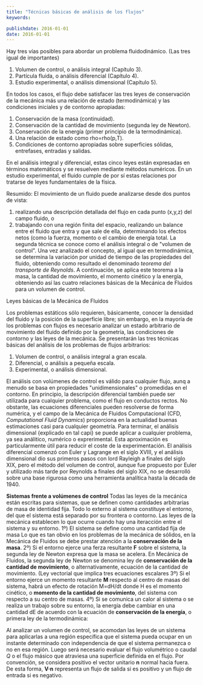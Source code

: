 ```yaml
---
title: "Técnicas básicas de análisis de los flujos"
keywords: 

publishdate: 2016-01-01
date: 2016-01-01
---
```



Hay tres vías posibles para abordar un problema fluidodinámico. (Las tres igual de importantes)
1. Volumen de control, o análisis integral (Capítulo 3).
2. Partícula fluida, o análisis diferencial (Capítulo 4).
3. Estudio experimental, o análisis dimensional (Capítulo 5).

En todos los casos, el flujo debe satisfacer las tres leyes de conservación de la mecánica más una relación de estado (termodinámica) y las condiciones iniciales y de contorno apropiadas:
1. Conservación de la masa (continuidad).
2. Conservación de la cantidad de movimiento (segunda ley de Newton).
3. Conservación de la energía (primer principio de la termodinámica).
4. Una relación de estado como rho=rho(p,T).
5. Condiciones de contorno apropiadas sobre superficies sólidas, entrefases, entradas y salidas.

En el análisis integral y diferencial, estas cinco leyes están expresadas en términos matemáticos y se resuelven mediante métodos numéricos. En un estudio experimental, el fluido cumple de por sí estas relaciones por tratarse de leyes fundamentales de la física.




Resumido: 
El movimiento de un fluido puede analizarse desde dos puntos de vista:
1) realizando una descripción detallada del flujo en cada punto (x,y,z) del campo fluido, o
2) trabajando con una región finita del espacio, realizando un balance entre el fluido que entra y que sale de ella, determinando los efectos netos (como la fuerza, momento o el cambio de energía total.
La segunda técnica se conoce como el análisis integral o de "volumen de control". Una vez analizado el concepto, al igual que en termodinámica, se determina la variación por unidad de tiempo de las propiedades del fluido, obteniendo como resultado el denominado _teorema del transporte de Reynolds_. A continuación, se aplica este teorema a la masa, la cantidad de movimiento, el momento cinético y la energía, obteniendo así las cuatro relaciones básicas de la Mecánica de Fluidos para un volumen de control.

Leyes básicas de la Mecánica de Fluidos

Los problemas estáticos sólo requieren, básicamente, conocer la densidad del fluido y la posición de la superficie libre; sin embargo, en la mayoría de los problemas con flujos es necesario analizar un estado arbitrario de movimiento del fluido definido por la geometría, las condiciones de contorno y las leyes de la mecánica. Se presentarán las tres técnicas básicas del análisis de los problemas de flujos arbitrarios:
1. Volumen de control, o análisis integral a gran escala.
2. Diferencial, o análisis a pequeña escala.
3. Experimental, o análisis dimensional.

El análisis con volúmenes de control es válido para cualquier flujo, aunq a menudo se basa en propiedades "unidimensionales" o promedidas en el contorno. En principio, la descripción diferencial también puede ser utilizada para cualquier problema, como el flujo en conductos rectos. No obstante, las ecuaciones diferenciales pueden resolverse de forma numérica, y el campo de la Mecánica de Fluidos Computacional (CFD, _Computational Fluid Dynamics_) proporciona en la actualidad buenas estimaciones casi para cualquier geometría. Para terminar, el análisis dimensional {explicado en tal capi} se puede aplicar a cualquier problema, ya sea análitico, numérico o exprerimental. Esta aproximación es particularmente útil para reducir el coste de la experimentación. El análisis diferencial comenzó con Euler y Lagrange en el siglo XVIII, y el análisis dimensional dio sus primeros pasos con lord Rayleigh a finales del siglo XIX, pero el método del volumen de control, aunque fue propuesto por Euler y utilizado más tarde por Reynolds a finales del siglo XIX, no se desarrolló sobre una base rigurosa como una herramienta analítica hasta la década de 1940.      

__Sistemas frente a volúmenes de control__
Todas las leyes de la mecánica están escritas para sistemas, que se definen como cantidades arbitrarias de masa de identidad fija. Todo lo externo al sistema constituye el entorno, del que el sistema está separado por su frontera o contorno. Las leyes de la mecánica establecen lo que ocurre cuando hay una iteracción entre el sistema y su entorno.
1º) El sistema se define como una cantidad fija de masa
Lo que es tan obvio en los problemas de la mecánica de sólidos, en la Mecánica de Fluidos se debe prestar atención a la **conservación de la masa**.
2º) Si el entorno ejerce una ferza resultante **F** sobre el sistema, la segunda ley de Newton expresa que la masa se acelera.
En Mecánica de Fluidos, la segunda ley de Newton se denomina ley de **conservación de la cantidad de movimiento**, o alternativamente, ecuación de la cantidad de movimiento. (Ley vectorial que implica tres ecuaciones escalares 
3º) Si el entorno ejerce un momento resultante **M** respecto al centro de masas del sistema, habrá un efecto de rotación
M=dH/dt
donde H es el momento cinético, o **momento de la cantidad de movimiento**, del sistema con respecto a su centro de masas.
4º) Si se comunica un calor al sistema o se realiza un trabajo sobre su entorno, la energía debe cambiar en una cantidad dE de acuerdo con la ecuación de **conservación de la energía**, o primera ley de la termodinámica:
 
Al analizar un volumen de control, se acomodan las leyes de un sistema para aplicarlas a una región específica que el sistema pueda ocupar en un instante determinado con independencia de que el sistema permanezca o no en esa región. Luego será necesario evaluar el flujo volumétrico o caudal *Q* o el flujo másico que atraviesa una superficie definida en el flujo.
Por convención, se considera positivo el vector unitario **n** normal hacia fuera. De esta forma, **V·n** representa un flujo de salida si es positivo y un flujo de entrada si es negativo.
